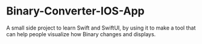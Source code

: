 # Binary-Converter-IOS-App
A small side project to learn Swift and SwiftUI, by using it to make a tool that can help people visualize how Binary changes and displays.
